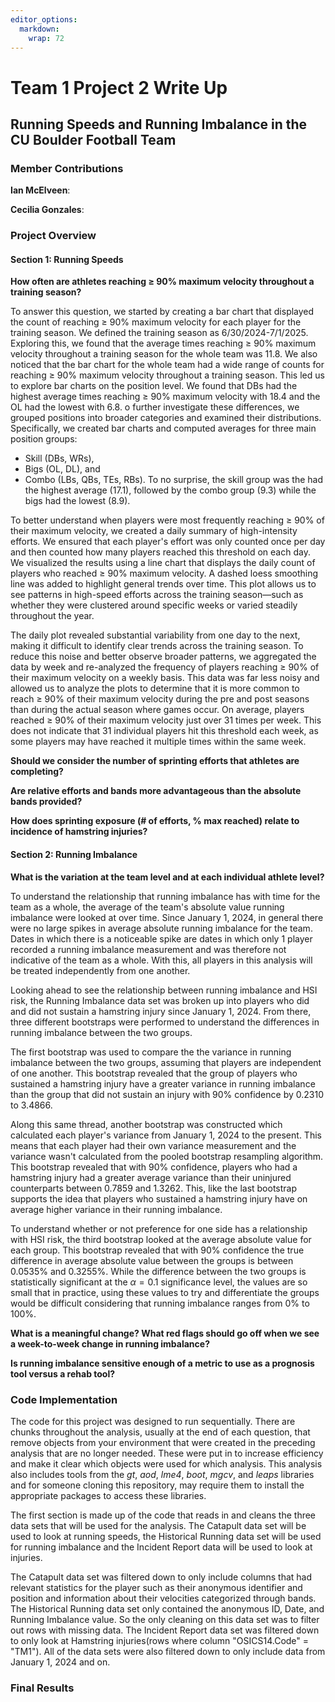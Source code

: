 ```yaml
---
editor_options: 
  markdown: 
    wrap: 72
---
```


# Team 1 Project 2 Write Up

## Running Speeds and Running Imbalance in the CU Boulder Football Team

### Member Contributions

**Ian McElveen**:

**Cecilia Gonzales**:

### Project Overview

#### Section 1: Running Speeds

**How often are athletes reaching ≥ 90% maximum velocity throughout a
training season?** 

To answer this question, we started by creating a bar
chart that displayed the count of reaching ≥ 90% maximum velocity for
each player for the training season. We defined the training season as
6/30/2024-7/1/2025. Exploring this, we found that the average times
reaching ≥ 90% maximum velocity throughout a training season for the
whole team was 11.8. We also noticed that the bar chart for the whole
team had a wide range of counts for reaching ≥ 90% maximum velocity
throughout a training season. This led us to explore bar charts on the
position level. We found that DBs had the highest average times reaching
≥ 90% maximum velocity with 18.4 and the OL had the lowest with 6.8. o
further investigate these differences, we grouped positions into broader
categories and examined their distributions. Specifically, we created
bar charts and computed averages for three main position groups:

-   Skill (DBs, WRs),
-   Bigs (OL, DL), and
-   Combo (LBs, QBs, TEs, RBs).
To no surprise, the skill group was the had the highest average (17.1), followed by 
the combo group (9.3) while the bigs had the lowest (8.9).

To better understand when players were most frequently reaching ≥ 90% of their 
maximum velocity, we created a daily summary of high-intensity efforts. We ensured
that each player's effort was only counted once per day and then counted how many
players reached this threshold on each day. We visualized the results using a line 
chart that displays the daily count of players who reached ≥ 90% maximum velocity. 
A dashed loess smoothing line was added to highlight general trends over time. This
plot allows us to see patterns in high-speed efforts across the training season—such
as whether they were clustered around specific weeks or varied steadily throughout the year.

The daily plot revealed substantial variability from one day to the next, making it 
difficult to identify clear trends across the training season. To reduce this noise 
and better observe broader patterns, we aggregated the data by week and re-analyzed 
the frequency of players reaching ≥ 90% of their maximum velocity on a weekly basis.
This data was far less noisy and allowed us to analyze the plots to determine that 
it is more common to reach ≥ 90% of their maximum velocity during the pre and post
seasons than during the actual season where games occur. On average, players reached
≥ 90% of their maximum velocity just over 31 times per week. This does not indicate 
that 31 individual players hit this threshold each week, as some players may have reached
it multiple times within the same week.

**Should we consider the number of sprinting efforts that athletes are
completing?**

**Are relative efforts and bands more advantageous than the absolute
bands provided?**

**How does sprinting exposure (# of efforts, % max reached) relate to
incidence of hamstring injuries?**

#### Section 2: Running Imbalance

**What is the variation at the team level and at each individual athlete
level?**

To understand the relationship that running imbalance has with time for
the team as a whole, the average of the team's absolute value running
imbalance were looked at over time. Since January 1, 2024, in general
there were no large spikes in average absolute running imbalance for the
team. Dates in which there is a noticeable spike are dates in which only
1 player recorded a running imbalance measurement and was therefore not
indicative of the team as a whole. With this, all players in this
analysis will be treated independently from one another.

Looking ahead to see the relationship between running imbalance and HSI
risk, the Running Imbalance data set was broken up into players who did
and did not sustain a hamstring injury since January 1, 2024. From
there, three different bootstraps were performed to understand the
differences in running imbalance between the two groups.

The first bootstrap was used to compare the the variance in running
imbalance between the two groups, assuming that players are independent
of one another. This bootstrap revealed that the group of players who
sustained a hamstring injury have a greater variance in running
imbalance than the group that did not sustain an injury with 90%
confidence by 0.2310 to 3.4866.

Along this same thread, another bootstrap was constructed which
calculated each player's variance from January 1, 2024 to the present.
This means that each player had their own variance measurement and the
variance wasn't calculated from the pooled bootstrap resampling
algorithm. This bootstrap revealed that with 90% confidence, players who
had a hamstring injury had a greater average variance than their
uninjured counterparts between 0.7859 and 1.3262. This, like the last
bootstrap supports the idea that players who sustained a hamstring
injury have on average higher variance in their running imbalance.

To understand whether or not preference for one side has a relationship
with HSI risk, the third bootstrap looked at the average absolute value
for each group. This bootstrap revealed that with 90% confidence the
true difference in average absolute value between the groups is between
0.0535% and 0.3255%. While the difference between the two groups is
statistically significant at the $\alpha=0.1$ significance level, the
values are so small that in practice, using these values to try and
differentiate the groups would be difficult considering that running
imbalance ranges from 0% to 100%.

**What is a meaningful change? What red flags should go off when we see
a week-to-week change in running imbalance?**

**Is running imbalance sensitive enough of a metric to use as a
prognosis tool versus a rehab tool?**

### Code Implementation

The code for this project was designed to run sequentially. There are
chunks throughout the analysis, usually at the end of each question,
that remove objects from your environment that were created in the
preceding analysis that are no longer needed. These were put in to
increase efficiency and make it clear which objects were used for which
analysis. This analysis also includes tools from the *gt*, *aod*,
*lme4*, *boot*, *mgcv*, and *leaps* libraries and for someone cloning
this repository, may require them to install the appropriate packages to
access these libraries.

The first section is made up of the code that reads in and cleans the
three data sets that will be used for the analysis. The Catapult data
set will be used to look at running speeds, the Historical Running data
set will be used for running imbalance and the Incident Report data will
be used to look at injuries.

The Catapult data set was filtered down to only include columns that had
relevant statistics for the player such as their anonymous identifier
and position and information about their velocities categorized through
bands. The Historical Running data set only contained the anonymous ID,
Date, and Running Imbalance value. So the only cleaning on this data set
was to filter out rows with missing data. The Incident Report data set
was filtered down to only look at Hamstring injuries(rows where column
"OSICS14.Code" = "TM1"). All of the data sets were also filtered down to
only include data from January 1, 2024 and on.

### Final Results
